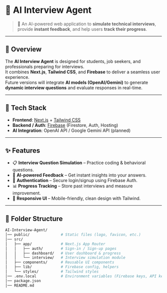 # 🤖 AI Interview Agent  



> 🚀 An AI-powered web application to **simulate technical interviews**, provide **instant feedback**, and help users **track their progress**.  

---

## 📌 Overview  

The **AI Interview Agent** is designed for students, job seekers, and professionals preparing for interviews.  
It combines **Next.js**, **Tailwind CSS**, and **Firebase** to deliver a seamless user experience.  
Future versions will integrate **AI models (OpenAI/Gemini)** to generate **dynamic interview questions** and evaluate responses in real-time.  

---

## 🚀 Tech Stack  

- **Frontend**: [Next.js](https://nextjs.org/) + [Tailwind CSS](https://tailwindcss.com/)  
- **Backend / Auth**: [Firebase](https://firebase.google.com/) (Firestore, Auth, Hosting)  
- **AI Integration**: OpenAI API / Google Gemini API (planned)  

---

## ✨ Features  

- 📋 **Interview Question Simulation** – Practice coding & behavioral questions.  
- 🤖 **AI-powered Feedback** – Get instant insights into your answers.  
- 🔑 **Authentication** – Secure login/signup using Firebase Auth.  
- 📊 **Progress Tracking** – Store past interviews and measure improvement.  
- 🎨 **Responsive UI** – Mobile-friendly, clean design with Tailwind.  

---

## 📂 Folder Structure  

```bash
AI-Interview-Agent/
│── public/              # Static files (logo, favicon, etc.)
│── src/
│   ├── app/             # Next.js App Router
│   │   ├── auth/        # Sign-in / Sign-up pages
│   │   ├── dashboard/   # User dashboard & progress
│   │   └── interview/   # Interview simulation module
│   ├── components/      # Reusable UI components
│   ├── lib/             # Firebase config, helpers
│   └── styles/          # Tailwind styles
│── .env.local           # Environment variables (Firebase keys, API keys)
│── package.json
│── README.md
